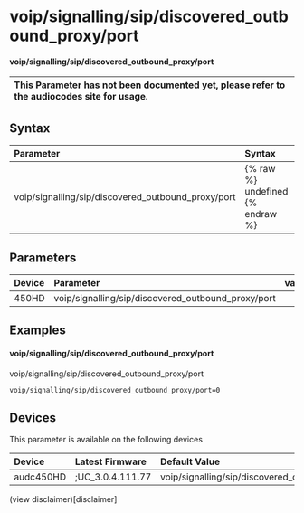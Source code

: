 ﻿---
description: voip/signalling/sip/discovered_outbound_proxy/port
search: false
---

# voip/signalling/sip/discovered_outbound_proxy/port

#### voip/signalling/sip/discovered_outbound_proxy/port


| This Parameter has not been documented yet, please refer to the audiocodes site for usage.  |
| :--- |

## Syntax
| Parameter | Syntax |
| :--- | :--- |
|voip/signalling/sip/discovered_outbound_proxy/port | {% raw %} undefined {% endraw %} |

## Parameters
|Device|Parameter|value|Description|
|:---|:---|:---|:---|
| 450HD | voip/signalling/sip/discovered_outbound_proxy/port |  |  |

## Examples
#### voip/signalling/sip/discovered_outbound_proxy/port

voip/signalling/sip/discovered_outbound_proxy/port

```
voip/signalling/sip/discovered_outbound_proxy/port=0
```

## Devices
This parameter is available on the following devices

| Device | Latest Firmware | Default Value |
|:---|:---|:---|
| audc450HD | ;UC_3.0.4.111.77 | voip/signalling/sip/discovered_outbound_proxy/port=0 

(view disclaimer)[disclaimer]
